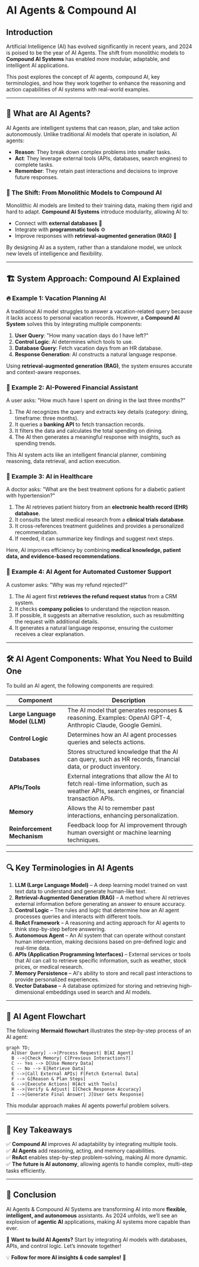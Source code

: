 # AI Agents & Compound AI

## Introduction
Artificial Intelligence (AI) has evolved significantly in recent years, and 2024 is poised to be the year of AI Agents. The shift from monolithic models to **Compound AI Systems** has enabled more modular, adaptable, and intelligent AI applications.

This post explores the concept of AI agents, compound AI, key terminologies, and how they work together to enhance the reasoning and action capabilities of AI systems with real-world examples.

---

## 🌟 What are AI Agents?
AI Agents are intelligent systems that can reason, plan, and take action autonomously. Unlike traditional AI models that operate in isolation, AI agents:
- **Reason**: They break down complex problems into smaller tasks.
- **Act**: They leverage external tools (APIs, databases, search engines) to complete tasks.
- **Remember**: They retain past interactions and decisions to improve future responses.

### 🤖 The Shift: From Monolithic Models to Compound AI
Monolithic AI models are limited to their training data, making them rigid and hard to adapt. **Compound AI Systems** introduce modularity, allowing AI to:
- Connect with **external databases** 📂
- Integrate with **programmatic tools** ⚙️
- Improve responses with **retrieval-augmented generation (RAG)** 🔎

By designing AI as a system, rather than a standalone model, we unlock new levels of intelligence and flexibility.

---

## 🏗️ System Approach: Compound AI Explained
### 🔥 Example 1: Vacation Planning AI
A traditional AI model struggles to answer a vacation-related query because it lacks access to personal vacation records. However, a **Compound AI System** solves this by integrating multiple components:

1. **User Query**: "How many vacation days do I have left?"
2. **Control Logic**: AI determines which tools to use.
3. **Database Query**: Fetch vacation days from an HR database.
4. **Response Generation**: AI constructs a natural language response.

Using **retrieval-augmented generation (RAG)**, the system ensures accurate and context-aware responses.

### 🏦 Example 2: AI-Powered Financial Assistant
A user asks: "How much have I spent on dining in the last three months?"

1. The AI recognizes the query and extracts key details (category: dining, timeframe: three months).
2. It queries a **banking API** to fetch transaction records.
3. It filters the data and calculates the total spending on dining.
4. The AI then generates a meaningful response with insights, such as spending trends.

This AI system acts like an intelligent financial planner, combining reasoning, data retrieval, and action execution.

### 🏥 Example 3: AI in Healthcare
A doctor asks: "What are the best treatment options for a diabetic patient with hypertension?"

1. The AI retrieves patient history from an **electronic health record (EHR) database**.
2. It consults the latest medical research from a **clinical trials database**.
3. It cross-references treatment guidelines and provides a personalized recommendation.
4. If needed, it can summarize key findings and suggest next steps.

Here, AI improves efficiency by combining **medical knowledge, patient data, and evidence-based recommendations**.

### 🏬 Example 4: AI Agent for Automated Customer Support
A customer asks: "Why was my refund rejected?"

1. The AI agent first **retrieves the refund request status** from a CRM system.
2. It checks **company policies** to understand the rejection reason.
3. If possible, it suggests an alternative resolution, such as resubmitting the request with additional details.
4. It generates a natural language response, ensuring the customer receives a clear explanation.

---

## 🛠️ AI Agent Components: What You Need to Build One
To build an AI agent, the following components are required:

| Component  | Description |
|------------|------------|
| **Large Language Model (LLM)**  | The AI model that generates responses & reasoning. Examples: OpenAI GPT-4, Anthropic Claude, Google Gemini. |
| **Control Logic**  | Determines how an AI agent processes queries and selects actions. |
| **Databases**  | Stores structured knowledge that the AI can query, such as HR records, financial data, or product inventory. |
| **APIs/Tools**  | External integrations that allow the AI to fetch real-time information, such as weather APIs, search engines, or financial transaction APIs. |
| **Memory**  | Allows the AI to remember past interactions, enhancing personalization. |
| **Reinforcement Mechanism**  | Feedback loop for AI improvement through human oversight or machine learning techniques. |

---

## 🔍 Key Terminologies in AI Agents
1. **LLM (Large Language Model)** – A deep learning model trained on vast text data to understand and generate human-like text.
2. **Retrieval-Augmented Generation (RAG)** – A method where AI retrieves external information before generating an answer to ensure accuracy.
3. **Control Logic** – The rules and logic that determine how an AI agent processes queries and interacts with different tools.
4. **ReAct Framework** – A reasoning and acting approach for AI agents to think step-by-step before answering.
5. **Autonomous Agent** – An AI system that can operate without constant human intervention, making decisions based on pre-defined logic and real-time data.
6. **APIs (Application Programming Interfaces)** – External services or tools that AI can call to retrieve specific information, such as weather, stock prices, or medical research.
7. **Memory Persistence** – AI's ability to store and recall past interactions to provide personalized experiences.
8. **Vector Database** – A database optimized for storing and retrieving high-dimensional embeddings used in search and AI models.

---

## 🔄 AI Agent Flowchart
The following **Mermaid flowchart** illustrates the step-by-step process of an AI agent:

```mermaid
graph TD;
  A[User Query] -->|Process Request| B[AI Agent]
  B -->|Check Memory| C[Previous Interactions?]
  C -- Yes --> D[Use Memory Data]
  C -- No --> E[Retrieve Data]
  E -->|Call External APIs| F[Fetch External Data]
  F --> G[Reason & Plan Steps]
  G -->|Execute Actions| H[Act with Tools]
  H -->|Verify & Adjust| I[Check Response Accuracy]
  I -->|Generate Final Answer| J[User Gets Response]
```

This modular approach makes AI agents powerful problem solvers.

---

## 📌 Key Takeaways
✅ **Compound AI** improves AI adaptability by integrating multiple tools.  
✅ **AI Agents** add reasoning, acting, and memory capabilities.  
✅ **ReAct** enables step-by-step problem-solving, making AI more dynamic.  
✅ **The future is AI autonomy**, allowing agents to handle complex, multi-step tasks efficiently.

---

## 📢 Conclusion
AI Agents & Compound AI Systems are transforming AI into more **flexible, intelligent, and autonomous** assistants. As 2024 unfolds, we’ll see an explosion of **agentic AI** applications, making AI systems more capable than ever.

🚀 **Want to build AI Agents?** Start by integrating AI models with databases, APIs, and control logic. Let’s innovate together!  

💡 **Follow for more AI insights & code samples!** 🎯
